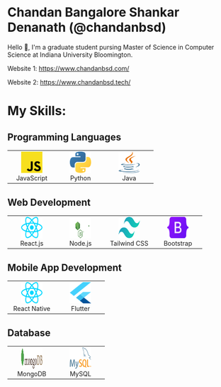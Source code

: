 <h1>Chandan Bangalore Shankar Denanath (@chandanbsd)</h1>

Hello 👋, I'm a graduate student pursing Master of Science in Computer Science at Indiana University Bloomington.

Website 1: https://www.chandanbsd.com/

Website 2: https://www.chandanbsd.tech/
<br>

<h1>My Skills:</h1>
<h2>Programming Languages</h2>

<table>
<tr>
<td align="center" width="96">
<img
src="./img/js.svg"
width="48"
height="48"
alt="JavaScript"
/>
<br />JavaScript
</td>

<td align="center" width="96">
<img
src="./img/python.svg"
width="48"
height="48"
alt="Python"
/>
<br />Python
</td>

<td align="center" width="96">
<img
src="./img/java.svg"
width="48"
height="48"
alt="Java"
/>
<br />Java
</td>
</tr>
</table>

<h2>Web Development</h2>
<table>
<tr>
<td align="center" width="96">
<img
src="./img/react.svg"
width="48"
height="48"
alt="React.js"
/>
<br />React.js
</td>

<td align="center" width="96">
<img
src="./img/node.svg"
width="48"
height="48"
alt="Node.js"
/>
<br />Node.js
</td>

<td align="center" width="96">
<img
src="./img/tailwindcss.svg"
width="48"
height="48"
alt="Tailwind CSS"
/>
<br />Tailwind CSS
</td>

<td align="center" width="96">
<img
src="./img/bootstrap.svg"
width="48"
height="48"
alt="Bootstrap"
/>
<br />Bootstrap
</td>

</tr>
</table>

<h2>Mobile App Development</h2>
<table>
<tr>
<td align="center" width="96">
<img
src="./img/react.svg"
width="48"
height="48"
alt="React Native"
/>
<br />React Native
  </td>

<td align="center" width="96">
<img
src="./img/flutter-logo.svg"
width="48"
height="48"
alt="Flutter"
/>
<br />Flutter
</td>
</tr>
</table>

<h2>Database</h2>
<table>
<tr>
<td align="center" width="96">
<img
src="./img/mongodb.svg"
width="48"
height="48"
alt="MongoDB"
/>
<br />MongoDB
</td>

<td align="center" width="96">
<img
src="./img/mysql.svg"
width="48"
height="48"
alt="MySQL"
/>
<br />MySQL
</td>
</tr>
</table>

</table>
